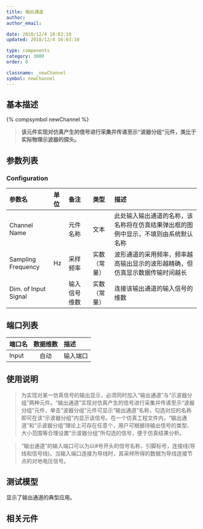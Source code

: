 ```yaml
---
title: 输出通道
author: 
author_email:

date: 2018/12/4 10:03:10
updated: 2018/12/4 10:03:10

type: components
category: 3000
order: 0

classname: _newChannel
symbol: newChannel
---
```

## 基本描述
{% compsymbol newChannel %}

> **该元件实现对仿真产生的信号进行采集并传递至示“波器分组”元件，类比于实际物理示波器的探头。**

## 参数列表
### Configuration
| 参数名 | 单位 | 备注 | 类型 | 描述 |
| :--- | :--- | :--- | :--: | :--- |
| Channel Name |  | 元件名称 | 文本 | 此处输入输出通道的名称，该名称将在仿真结果弹出框的图例中显示，不填则由系统默认名称 |
| Sampling Frequency | Hz | 采样频率 | 实数（常量）| 波形通道的采用频率，频率越高输出显示的波形越精确，但仿真显示数据传输时间越长|
| Dim. of Input Signal |  | 输入信号维数 | 实数（常量） | 连接该输出通道的输入信号的维数 |

## 端口列表

| 端口名 | 数据维数 | 描述 |
| :--- | :--:  | :--- |
| Input | 自动 |输入端口 |   

## 使用说明

> 为实现对某一仿真信号的输出显示，必须同时加入“输出通道”与“示波器分组”两种元件。“输出通道”实现对仿真产生的信号进行采集并传递至示“波器分组”元件，单击“波器分组”元件可显示“输出通道”名称，勾选对应的名称即可在该“示波器分组”内显示该信号。在一个仿真工程文件内，“输出通道”和“示波器分组”理论上可存在任意个，用户可根据待输出信号的类型、大小范围等合理设置“示波器分组”所勾选的信号，便于仿真结果分析。

> “输出通道”的输入端口可以为以\#号开头的信号名称，引脚标号，连接线(导线和信号线)。当输入端口连接为导线时，其采样所得的数据为导线连接节点的对地电压信号。

## 测试模型
[<test name>](<test link>)显示了输出通道的典型应用。

## 相关元件